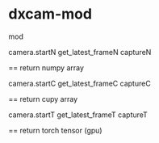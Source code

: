 # dxcam-mod
mod

camera.startN
get_latest_frameN
captureN

== return numpy array

camera.startC
get_latest_frameC
captureC

== return cupy array 

camera.startT
get_latest_frameT
captureT

== return torch tensor (gpu)

